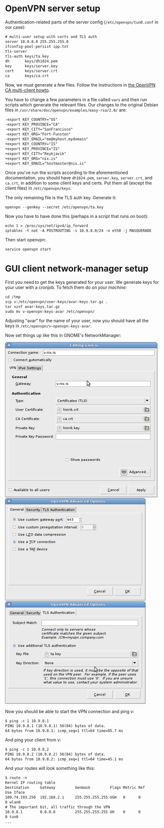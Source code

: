 # OpenVPN server setup

Authentication-related parts of the server config
(`/etc/openvpn/tun0.conf` in our case):

    # multi-user setup with certs and TLS auth
    server 10.9.8.0 255.255.255.0
    ifconfig-pool-persist ipp.txt
    tls-server
    tls-auth keys/ta.key
    dh       keys/dh1024.pem
    key      keys/server.key
    cert     keys/server.crt
    ca       keys/ca.crt

Now, we must generate a few files. Follow the instructions in
[the OpenVPN CA multi-client howto](http://openvpn.net/index.php/open-source/documentation/howto.html#pki).

You have to change a few parameters in a file called `vars` and then
run scripts which generate the relevant files. Our changes to the
original Debian files in
`/usr/share/doc/openvpn/examples/easy-rsa/2.0/` are:

    -export KEY_COUNTRY="US"
    -export KEY_PROVINCE="CA"
    -export KEY_CITY="SanFrancisco"
    -export KEY_ORG="Fort-Funston"
    -export KEY_EMAIL="me@myhost.mydomain"
    +export KEY_COUNTRY="IS"
    +export KEY_PROVINCE="IS"
    +export KEY_CITY="Reykjavik"
    +export KEY_ORG="nix.is"
    +export KEY_EMAIL="hostmaster@nix.is"

Once you've run the scripts according to the aforementioned
documentation, you should have `dh1024.pem`, `server.key`,
`server.crt`, and `ca.crt`, in addition to some client keys and
certs. Put them all (except the client files) in
`/etc/openvpn/keys`.

The only remaining file is the TLS auth key. Generate it:

    openvpn --genkey --secret /etc/openvpn/ta.key

Now you have to have done this (perhaps in a script that runs on
boot):

    echo 1 > /proc/sys/net/ipv4/ip_forward
    iptables -t nat -A POSTROUTING -s 10.9.8.0/24 -o eth0 -j MASQUERADE

Then start openvpn:

    service openvpn start

# GUI client network-manager setup

First you need to get the keys generated for your user. We generate
keys for your user with a cronjob. To fetch them do *on your machine*:

    cd /tmp
    scp v:/etc/openvpn/user-keys/avar-keys.tar.gz .
    tar xzvf avar-keys.tar.gz
    sudo mv v-openvpn-keys-avar /etc/openvpn/

Adjusting "avar" for the name of your user, now you should have all
the keys in `/etc/openvpn/v-openvpn-keys-avar`.

Now set things up like this in GNOME's NetworkManager:

![Main VPN screen in NetworkManager](http://github.com/avar/linode-etc/raw/master/openvpn/vpn-networkmanager-main.png)
![Advanced VPN screen in NetworkManager](http://github.com/avar/linode-etc/raw/master/openvpn/vpn-networkmanager-advanced.png)
![TLS auth screen in NetworkManager](http://github.com/avar/linode-etc/raw/master/openvpn/vpn-networkmanager-tls-auth.png)

Now you should be able to start the VPN connection and ping v:

    $ ping -c 1 10.9.8.1
    PING 10.9.8.1 (10.9.8.1) 56(84) bytes of data.
    64 bytes from 10.9.8.1: icmp_seq=1 ttl=64 time=85.7 ms

And ping your client from v:

    $ ping -c 1 10.9.8.2
    PING 10.9.8.2 (10.9.8.2) 56(84) bytes of data.
    64 bytes from 10.9.8.2: icmp_seq=1 ttl=64 time=45.1 ms

And your routes will look something like this:

    $ route -n
    Kernel IP routing table
    Destination     Gateway         Genmask         Flags Metric Ref    Use Iface
    109.74.193.250  192.168.2.1     255.255.255.255 UGH   0      0        0 wlan0
    # The important bit, all traffic through the VPN
    10.9.8.1        0.0.0.0         255.255.255.255 UH    0      0        0 tun0
    ...

